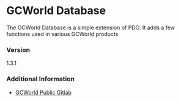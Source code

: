 # GCWorld Database

The GCWorld Database is a simple extension of PDO.  It adds a few functions used in various GCWorld products


### Version
1.3.1

### Additional Information

* [GCWorld Public Gitlab](https://gitlab.konghack.com/groups/GCWorld)
